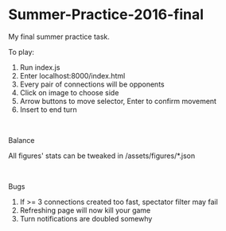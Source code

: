 # Summer-Practice-2016-final
My final summer practice task.

<p>To play:</p>
<ol>
  <li> Run index.js
  <li> Enter localhost:8000/index.html
  <li> Every pair of connections will be opponents
  <li> Click on image to choose side
  <li> Arrow buttons to move selector, Enter to confirm movement
  <li> Insert to end turn
</ol>
<br>
<p>Balance</p>
<p>All figures' stats can be tweaked in /assets/figures/*.json</p>
<br>
<p>Bugs</p>
<ol>
  <li> If >= 3 connections created too fast, spectator filter may fail
  <li> Refreshing page will now kill your game
  <li> Turn notifications are doubled somewhy
</ol>
